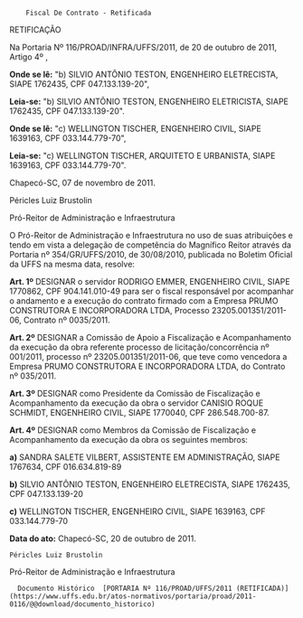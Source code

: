         Fiscal De Contrato - Retificada  

RETIFICAÇÃO

 Na Portaria Nº 116/PROAD/INFRA/UFFS/2011, de 20 de outubro de 2011, Artigo 4º ,

 **Onde se lê:** "b) SILVIO ANTÔNIO TESTON, ENGENHEIRO ELETRECISTA, SIAPE 1762435, CPF 047.133.139-20",

 **Leia-se:** "b) SILVIO ANTÔNIO TESTON, ENGENHEIRO ELETRICISTA, SIAPE 1762435, CPF 047.133.139-20".

 **Onde se lê:** "c) WELLINGTON TISCHER, ENGENHEIRO CIVIL, SIAPE 1639163, CPF 033.144.779-70",

 **Leia-se:** "c) WELLINGTON TISCHER, ARQUITETO E URBANISTA, SIAPE 1639163, CPF 033.144.779-70".

 Chapecó-SC, 07 de novembro de 2011.

 Péricles Luiz Brustolin

 Pró-Reitor de Administração e Infraestrutura

 O Pró-Reitor de Administração e Infraestrutura no uso de suas atribuições e tendo em vista a delegação de competência do Magnífico Reitor através da Portaria nº 354/GR/UFFS/2010, de 30/08/2010, publicada no Boletim Oficial da UFFS na mesma data, resolve:

 **Art. 1º** DESIGNAR o servidor RODRIGO EMMER, ENGENHEIRO CIVIL, SIAPE 1770862, CPF 904.141.010-49 para ser o fiscal responsável por acompanhar o andamento e a execução do contrato firmado com a Empresa PRUMO CONSTRUTORA E INCORPORADORA LTDA, Processo 23205.001351/2011-06, Contrato nº 0035/2011.

 **Art. 2º** DESIGNAR a Comissão de Apoio a Fiscalização e Acompanhamento da execução da obra referente processo de licitação/concorrência nº 001/2011, processo nº 23205.001351/2011-06, que teve como vencedora a Empresa PRUMO CONSTRUTORA E INCORPORADORA LTDA, do Contrato nº 035/2011.

 **Art. 3º** DESIGNAR como Presidente da Comissão de Fiscalização e Acompanhamento da execução da obra o servidor CANISIO ROQUE SCHMIDT, ENGENHEIRO CIVIL, SIAPE 1770040, CPF 286.548.700-87.

 **Art. 4º** DESIGNAR como Membros da Comissão de Fiscalização e Acompanhamento da execução da obra os seguintes membros:

 **a)** SANDRA SALETE VILBERT, ASSISTENTE EM ADMINISTRAÇÃO, SIAPE 1767634, CPF 016.634.819-89

 **b)** SILVIO ANTÔNIO TESTON, ENGENHEIRO ELETRECISTA, SIAPE 1762435, CPF 047.133.139-20

 **c)** WELLINGTON TISCHER, ENGENHEIRO CIVIL, SIAPE 1639163, CPF 033.144.779-70

  

   **Data do ato:** Chapecó-SC, 20 de outubro de 2011.   
 

    Péricles Luiz Brustolin   
 Pró-Reitor de Administração e Infraestrutura 

      Documento Histórico  [PORTARIA Nº 116/PROAD/UFFS/2011 (RETIFICADA)](https://www.uffs.edu.br/atos-normativos/portaria/proad/2011-0116/@@download/documento_historico)     
      